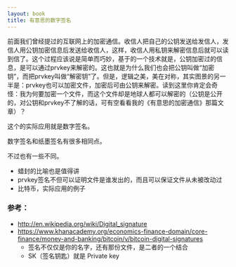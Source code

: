 ```yaml
---
layout: book
title: 有意思的数字签名
---
```



前面我们曾经提过的互联网上的加密通信。收信人把自己的公钥发送给发信人，发信人用公钥加密信息后发送给收信人，这样，收信人用私钥来解密信息后就可以读到信了。这个过程应该说是简单而巧妙，基于的一个技术就是，公钥加密过的信息，是可以通过prvkey来解密的。这也就是为什么我们也会把公钥叫做“加密钥”，而把prvkey叫做“解密钥”了。但是，逻辑之美，美在对称，其实图景的另一半是：prvkey也可以加密文件，加密后可由公钥来解密。读到这里你肯定会奇怪：我为何要加密一个文件，而这个文件却是地球人都可以解密的（公钥是公开的，对公钥和prvkey不了解的话，可有空看看我的《有意思的加密通信》那篇文章）？

这个的实际应用就是数字签名。


数字签名和纸墨签名有很多相同点。

不过也有一些不同。

- 蜡封的比喻也是值得讲
- prvkey签名不但可以证明文件是谁发出的，而且可以保证文件从未被改动过
- 比特币，实际应用的例子

### 参考：
- <http://en.wikipedia.org/wiki/Digital_signature>
-  <https://www.khanacademy.org/economics-finance-domain/core-finance/money-and-banking/bitcoin/v/bitcoin-digital-signatures>
   - 签名不仅仅是你的名字，还有那份文件，是二者的一个结合
   - SK（签名钥匙）就是 Private key